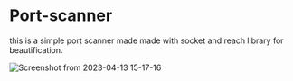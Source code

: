 # Port-scanner
this is a simple port scanner made made with socket and reach library for beautification.



![Screenshot from 2023-04-13 15-17-16](https://user-images.githubusercontent.com/73189542/231749615-4ac1cbeb-cf58-45f2-bfb2-2211c415ca6d.png)

